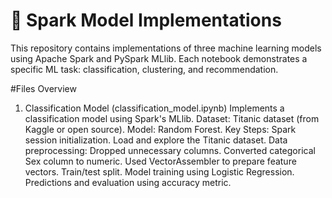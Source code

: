 # 📁 Spark Model Implementations

This repository contains implementations of three machine learning models using Apache Spark and PySpark MLlib. Each notebook demonstrates a specific ML task: classification, clustering, and recommendation.

#Files Overview
1. Classification Model (classification_model.ipynb)
Implements a classification model using Spark's MLlib.
Dataset: Titanic dataset (from Kaggle or open source).
Model: Random Forest.
Key Steps:
  Spark session initialization.
  Load and explore the Titanic dataset.
Data preprocessing:
  Dropped unnecessary columns.
  Converted categorical Sex column to numeric.
  Used VectorAssembler to prepare feature vectors.
Train/test split.
Model training using Logistic Regression.
Predictions and evaluation using accuracy metric.
